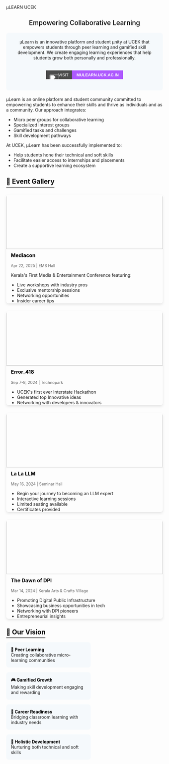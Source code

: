 µLEARN UCEK

## <span style="color: black; font-weight: 500;text-align: center; display:block;">Empowering Collaborative Learning</span>

<div style="background: #f5f9fc; padding: 20px; border-radius: 8px; margin: 20px 0; text-align: center; display:flex; flex-direction:column; align-items:center;">
µLearn is an innovative platform and student µnity at UCEK that empowers students through peer learning and gamified skill development. We create engaging learning experiences that help students grow both personally and professionally.

<a href="https://mulearn.uck.ac.in/" style="text-decoration: none; font-family: sans-serif; margin:2rem 0 1rem 0;">
  <span style="display: inline-flex; height: 28px; overflow: hidden; font-size: 13px; font-weight: bold; text-transform: uppercase;">
    <span style="background-color: #4b4b4b; color: white; display: flex; align-items: center; padding: 0 12px; font-weight:500;">
      <img src='/logos/mulearn.png' alt="µLearn Logo" style="height: 30px; margin-right: -2px; filter: brightness(0) invert(1); margin-top:1.8rem" />
      Visit
    </span>
    <span style="background-color:#ae59ff; color: white; display: flex; align-items: center; padding: 0 14px; font-weight:700; ">
      mulearn.uck.ac.in
    </span>
  </span>
</a>


</div>

µLearn is an online platform and student community committed to empowering students to enhance their skills and thrive as individuals and as a community. Our approach integrates:
- Micro peer groups for collaborative learning
- Specialized interest groups
- Gamified tasks and challenges
- Skill development pathways

At UCEK, µLearn has been successfully implemented to:
- Help students hone their technical and soft skills
- Facilitate easier access to internships and placements
- Create a supportive learning ecosystem

## <span style="color: black; border-bottom: 2px solid black; padding-bottom: 5px;">🌟 Event Gallery</span>

<div style="display: grid; grid-template-columns: repeat(auto-fill, minmax(300px, 1fr)); gap: 25px; margin: 30px 0;">

<div style="border-radius: 8px; overflow: hidden; box-shadow: 0 4px 8px rgba(0,0,0,0.1);">
<img src="/clubs/mediacon.jpg" alt="Mediacon 2025" style="width: 100%;margin:-26px 0px 10px 0px; height: 200px; object-fit: cover; object-position:50% -3.4rem">
<div style="padding:0px 15px;">
<h3 style="margin-top: 0; color: black;">Mediacon</h3>
<p style="color: #666; font-size: 0.9em;">Apr 22, 2025 | EMS Hall</p>
<p>Kerala's First Media & Entertainment Conference featuring:</p>
<ul style="padding-left: 20px; margin-bottom: 0;">
<li>Live workshops with industry pros</li>
<li>Exclusive mentorship sessions</li>
<li>Networking opportunities</li>
<li>Insider career tips</li>
</ul>
</div>
</div>

<div style="border-radius: 8px; overflow: hidden; box-shadow: 0 4px 8px rgba(0,0,0,0.1);">
<img src="/clubs/error418-hackathon.png" alt="Error_418 2024" style="width: 100%;margin:-26px 0px 10px 0px; height: 200px; object-fit: cover; object-position:50% 1.5rem;">
<div style="padding:0px 15px;">
<h3 style="margin-top: 0; color: black;">Error_418</h3>
<p style="color: #666; font-size: 0.9em;">Sep 7-8, 2024 | Technopark</p>
<ul style="padding-left: 20px; margin-bottom: 0;">
<li>UCEK's first ever Interstate Hackathon</li>
<li>Generated top Innovative ideas</li>
<li>Networking with developers & innovators</li>
</ul>
</div>
</div>

<div style="border-radius: 8px; overflow: hidden; box-shadow: 0 4px 8px rgba(0,0,0,0.1);">
<img src="/clubs/lalallm.jpg" alt="La La LLM 2024" style="width: 100%;margin:-26px 0px 10px 0px; height: 200px; object-fit: cover; object-position:50% 12px;">
<div style="padding:0px 15px;">
<h3 style="margin-top: 0; color: black;">La La LLM</h3>
<p style="color: #666; font-size: 0.9em;">May 16, 2024 | Seminar Hall</p>
<ul style="padding-left: 20px; margin-bottom: 0;">
<li>Begin your journey to becoming an LLM expert</li>
<li>Interactive learning sessions</li>
<li>Limited seating available</li>
<li>Certificates provided</li>
</ul>
</div>
</div>

<div style="border-radius: 8px; overflow: hidden; box-shadow: 0 4px 8px rgba(0,0,0,0.1);">
<img src="/clubs/dwanofdpi.jpg" alt="The Dawn of DPI 2024" style="width: 100%;margin:-26px 0px 10px 0px; height: 200px; object-fit: cover; object-position:50% -2.65rem;">
<div style="padding:0px 15px;">
<h3 style="margin-top: 0; color: black;">The Dawn of DPI</h3>
<p style="color: #666; font-size: 0.9em;">Mar 14, 2024 | Kerala Arts & Crafts Village</p>
<ul style="padding-left: 20px; margin-bottom: 0;">
<li>Promoting Digital Public Infrastructure</li>
<li>Showcasing business opportunities in tech</li>
<li>Networking with DPI pioneers</li>
<li>Entrepreneurial insights</li>
</ul>
</div>
</div>

</div>

## <span style="color: black; border-bottom: 2px solid black; padding-bottom: 5px;">🔭 Our Vision</span>

<div style="display: flex; flex-wrap: wrap; justify-content: space-between; margin: 20px 0;">
<div style="width: 48%; background: #f5f9fc; padding: 15px; border-radius: 8px; margin-bottom: 15px;">
<strong style="color: black;">👥 Peer Learning</strong><br>
Creating collaborative micro-learning communities
</div>

<div style="width: 48%; background: #f5f9fc; padding: 15px; border-radius: 8px; margin-bottom: 15px;">
<strong style="color: black;">🎮 Gamified Growth</strong><br>
Making skill development engaging and rewarding
</div>

<div style="width: 48%; background: #f5f9fc; padding: 15px; border-radius: 8px; margin-bottom: 15px;">
<strong style="color: black;">💼 Career Readiness</strong><br>
Bridging classroom learning with industry needs
</div>

<div style="width: 48%; background: #f5f9fc; padding: 15px; border-radius: 8px; margin-bottom: 15px;">
<strong style="color: black;">🌱 Holistic Development</strong><br>
Nurturing both technical and soft skills
</div>
</div>
